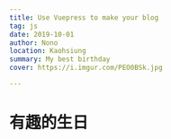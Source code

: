 ```yaml
---
title: Use Vuepress to make your blog
tag: js
date: 2019-10-01
author: Nono
location: Kaohsiung
summary: My best birthday
cover: https://i.imgur.com/PEO0BSk.jpg

---
```


# 有趣的生日
